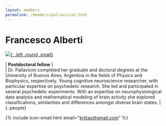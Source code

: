 ```yaml
---
layout: members
permalink: /members/pallavicini.html
---
```

# Francesco Alberti
[![]({{site.baseurl}}/images/Pallavicini.jpg){: .left .round .small}](/members/pallavicini.html)

| **Postdoctoral fellow** |  
| Dr. Pallavicini completed her graduate and doctoral degrees at the University of Buenos Aires, Argentina in the fields of Physics and Biophysics, respectively. Young cognitive neuroscience researcher, with particular expertise on psychedelic research. She led and participated in several psychedelic experiments. With an expertise on neurophysiological data analysis and mathematical modeling of brain activity she explored classifications, similarities and differences amongst diverse brain states. |  
{:.people} 
<br/> 
<!-- {% include icon-webpage.html link="www.linkedin.com/in/mwilson-link/" %}  -->
{% include icon-email.html email="krlitax@gmail.com" %} 
<!-- {% include icon-webpage.html link="" %}   -->
<!-- {% include icon-googlescholar.html id="" %}   -->
<!-- {% include icon-github.html username="victoris93" %}  -->
<!-- {% include icon-twitter.html username="ei_nimea" %}  -->